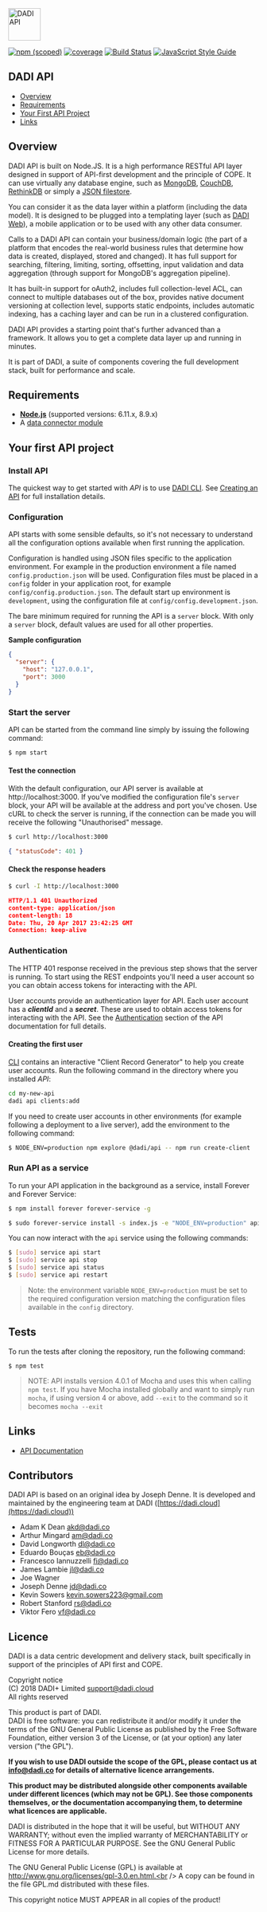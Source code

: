 <img src="https://dadi.cloud/assets/products/dadi-api-full.png" alt="DADI API" height="65"/>

[![npm (scoped)](https://img.shields.io/npm/v/@dadi/api.svg?maxAge=10800&style=flat-square)](https://www.npmjs.com/package/@dadi/api)
[![coverage](https://img.shields.io/badge/coverage-88%25-yellow.svg?style=flat)](https://github.com/dadi/api)
[![Build Status](https://travis-ci.org/dadi/api.svg?branch=master)](https://travis-ci.org/dadi/api)
[![JavaScript Style Guide](https://img.shields.io/badge/code%20style-standard-brightgreen.svg?style=flat-square)](http://standardjs.com/)

## DADI API

* [Overview](#overview)
* [Requirements](#requirements)
* [Your First API Project](#your-first-api-project)
* [Links](#links)

## Overview

DADI API is built on Node.JS. It is a high performance RESTful API layer designed in support of API-first development and the principle of COPE. It can use virtually any database engine, such as [MongoDB](https://github.com/dadi/api-mongodb), [CouchDB](https://github.com/dadi/api-couchdb), [RethinkDB](https://github.com/dadi/api-rethinkdb) or simply a [JSON filestore](https://github.com/dadi/api-filestore).

You can consider it as the data layer within a platform (including the data model). It is designed to be plugged into a templating layer (such as [DADI Web](https://dadi.cloud/en/web)), a mobile application or to be used with any other data consumer.

Calls to a DADI API can contain your business/domain logic (the part of a platform that encodes the real-world business rules that determine how data is created, displayed, stored and changed). It has full support for searching, filtering, limiting, sorting, offsetting, input validation and data aggregation (through support for MongoDB's aggregation pipeline).

It has built-in support for oAuth2, includes full collection-level ACL, can connect to multiple databases out of the box, provides native document versioning at collection level, supports static endpoints, includes automatic indexing, has a caching layer and can be run in a clustered configuration.

DADI API provides a starting point that's further advanced than a framework. It allows you to get a complete data layer up and running in minutes.

It is part of DADI, a suite of components covering the full development stack, built for performance and scale.

## Requirements

* **[Node.js](https://www.nodejs.org/)** (supported versions: 6.11.x, 8.9.x)
* A [data connector module](https://www.npmjs.com/search?q=keywords:dadi-api-connector)

## Your first API project

### Install API

The quickest way to get started with *API* is to use [DADI CLI](https://github.com/dadi/cli). See [Creating an API](https://docs.dadicloud/api) for full installation details.


### Configuration

API starts with some sensible defaults, so it's not necessary to understand all the configuration options available when first running the application.

Configuration is handled using JSON files specific to the application environment. For example in the production environment a file named `config.production.json` will be used. Configuration files must be placed in a `config` folder in your application root, for example `config/config.production.json`. The default start up environment is `development`, using the configuration file at `config/config.development.json`.

The bare minimum required for running the API is a `server` block. With only a `server` block, default values are used for all other properties.

**Sample configuration**

```json
{
  "server": {
    "host": "127.0.0.1",
    "port": 3000
  }
}
```

### Start the server

API can be started from the command line simply by issuing the following command:

```bash
$ npm start
```

#### Test the connection

With the default configuration, our API server is available at http://localhost:3000. If you've modified the configuration file's `server` block, your API will be available at the address and port you've chosen. Use cURL to check the server is running, if the connection can be made you will receive the following "Unauthorised" message.

```bash
$ curl http://localhost:3000
```

```json
{ "statusCode": 401 }
```


#### Check the response headers

```bash
$ curl -I http://localhost:3000
```
```json
HTTP/1.1 401 Unauthorized
content-type: application/json
content-length: 18
Date: Thu, 20 Apr 2017 23:42:25 GMT
Connection: keep-alive
```

### Authentication

The HTTP 401 response received in the previous step shows that the server is running. To start using the REST endpoints you'll need a user account so you can obtain access tokens for interacting with the API.

User accounts provide an authentication layer for API. Each user account has a *__clientId__* and a *__secret__*. These are used to obtain access tokens for interacting with the API. See the [Authentication](https://docs.dadi.cloud/api#authentication) section of the API documentation for full details.

#### Creating the first user

[CLI](https://github.com/dadi/api) contains an interactive "Client Record Generator" to help you create user accounts. Run the following command in the directory where you installed *API*:

```bash
cd my-new-api
dadi api clients:add
```

If you need to create user accounts in other environments (for example following a deployment to a live server), add the environment to the following command:

```bash
$ NODE_ENV=production npm explore @dadi/api -- npm run create-client
```

### Run API as a service
To run your API application in the background as a service, install Forever and Forever Service:

```bash
$ npm install forever forever-service -g

$ sudo forever-service install -s index.js -e "NODE_ENV=production" api --start
```

You can now interact with the `api` service using the following commands:

```bash
$ [sudo] service api start
$ [sudo] service api stop
$ [sudo] service api status
$ [sudo] service api restart
```

> Note: the environment variable `NODE_ENV=production` must be set to the required configuration version matching the configuration files available in the `config` directory.

## Tests

To run the tests after cloning the repository, run the following command:

```
$ npm test
```

> NOTE: API installs version 4.0.1 of Mocha and uses this when calling `npm test`. If you have Mocha installed globally and want to simply run `mocha`, if using version 4 or above, add `--exit` to the command so it becomes `mocha --exit`


## Links
* [API Documentation](https://docs.dadi.cloud/api/)

## Contributors

DADI API is based on an original idea by Joseph Denne. It is developed and maintained by the engineering team at DADI ([https://dadi.cloud](https://dadi.cloud))

* Adam K Dean <akd@dadi.co>
* Arthur Mingard <am@dadi.co>
* David Longworth <dl@dadi.co>
* Eduardo Bouças <eb@dadi.co>
* Francesco Iannuzzelli <fi@dadi.co>
* James Lambie <jl@dadi.co>
* Joe Wagner
* Joseph Denne <jd@dadi.co>
* Kevin Sowers <kevin.sowers223@gmail.com>
* Robert Stanford <rs@dadi.co>
* Viktor Fero <vf@dadi.co>

## Licence

DADI is a data centric development and delivery stack, built specifically in support of the principles of API first and COPE.

Copyright notice<br />
(C) 2018 DADI+ Limited <support@dadi.cloud><br />
All rights reserved

This product is part of DADI.<br />
DADI is free software: you can redistribute it and/or modify
it under the terms of the GNU General Public License as published by
the Free Software Foundation, either version 3 of the License, or
(at your option) any later version ("the GPL").

**If you wish to use DADI outside the scope of the GPL, please
contact us at info@dadi.co for details of alternative licence
arrangements.**

**This product may be distributed alongside other components
available under different licences (which may not be GPL). See
those components themselves, or the documentation accompanying
them, to determine what licences are applicable.**

DADI is distributed in the hope that it will be useful,
but WITHOUT ANY WARRANTY; without even the implied warranty of
MERCHANTABILITY or FITNESS FOR A PARTICULAR PURPOSE.  See the
GNU General Public License for more details.

The GNU General Public License (GPL) is available at
http://www.gnu.org/licenses/gpl-3.0.en.html.<br />
A copy can be found in the file GPL.md distributed with
these files.

This copyright notice MUST APPEAR in all copies of the product!

